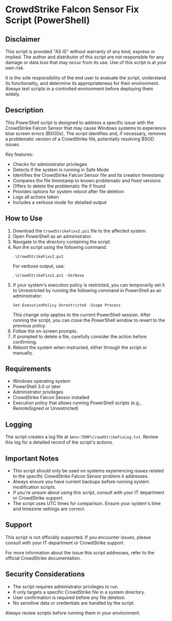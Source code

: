 # CrowdStrike Falcon Sensor Fix Script (PowerShell)

## Disclaimer

This script is provided "AS IS" without warranty of any kind, express or implied. The author and distributor of this script are not responsible for any damage or data loss that may occur from its use. Use of this script is at your own risk.

It is the sole responsibility of the end user to evaluate the script, understand its functionality, and determine its appropriateness for their environment. Always test scripts in a controlled environment before deploying them widely.

## Description

This PowerShell script is designed to address a specific issue with the CrowdStrike Falcon Sensor that may cause Windows systems to experience blue screen errors (BSODs). The script identifies and, if necessary, removes a problematic version of a CrowdStrike file, potentially resolving BSOD issues.

Key features:
- Checks for administrator privileges
- Detects if the system is running in Safe Mode
- Identifies the CrowdStrike Falcon Sensor file and its creation timestamp
- Compares the file timestamp to known problematic and fixed versions
- Offers to delete the problematic file if found
- Provides options for system reboot after file deletion
- Logs all actions taken
- Includes a verbose mode for detailed output

## How to Use

1. Download the `CrowdStrikeFixv2.ps1` file to the affected system.
2. Open PowerShell as an administrator.
3. Navigate to the directory containing the script.
4. Run the script using the following command:
   ```
   .\CrowdStrikeFixv2.ps1
   ```
   For verbose output, use:
   ```
   .\CrowdStrikeFixv2.ps1 -Verbose
   ```
5. If your system's execution policy is restricted, you can temporarily set it to Unrestricted by running the following command in PowerShell as an administrator:
   ```
   Set-ExecutionPolicy Unrestricted -Scope Process
   ```
   This change only applies to the current PowerShell session. After running the script, you can close the PowerShell window to revert to the previous policy.
6. Follow the on-screen prompts.
7. If prompted to delete a file, carefully consider the action before confirming.
8. Reboot the system when instructed, either through the script or manually.

## Requirements

- Windows operating system
- PowerShell 3.0 or later
- Administrator privileges
- CrowdStrike Falcon Sensor installed
- Execution policy that allows running PowerShell scripts (e.g., RemoteSigned or Unrestricted)

## Logging

The script creates a log file at `$env:TEMP\CrowdStrikeFixLog.txt`. Review this log for a detailed record of the script's actions.

## Important Notes

- This script should only be used on systems experiencing issues related to the specific CrowdStrike Falcon Sensor problem it addresses.
- Always ensure you have current backups before running system modification scripts.
- If you're unsure about using this script, consult with your IT department or CrowdStrike support.
- The script uses UTC times for comparison. Ensure your system's time and timezone settings are correct.

## Support

This script is not officially supported. If you encounter issues, please consult with your IT department or CrowdStrike support.

For more information about the issue this script addresses, refer to the official CrowdStrike documentation.

## Security Considerations

- The script requires administrator privileges to run.
- It only targets a specific CrowdStrike file in a system directory.
- User confirmation is required before any file deletion.
- No sensitive data or credentials are handled by the script.

Always review scripts before running them in your environment.
